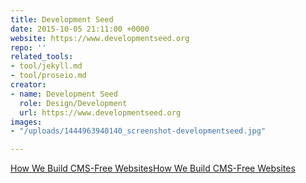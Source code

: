 ```yaml
---
title: Development Seed
date: 2015-10-05 21:11:00 +0000
website: https://www.developmentseed.org
repo: ''
related_tools:
- tool/jekyll.md
- tool/proseio.md
creator:
- name: Development Seed
  role: Design/Development
  url: https://www.developmentseed.org
images:
- "/uploads/1444963940140_screenshot-developmentseed.jpg"

---
```

[How We Build CMS-Free Websites](https://developmentseed.org/blog/2012/07/27/build-cms-free-websites/)[How We Build CMS-Free Websites](https://developmentseed.org/blog/2012/07/27/build-cms-free-websites/)
